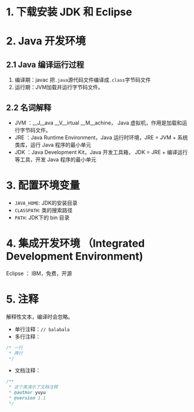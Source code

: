 
# 1. 下载安装 JDK 和 Eclipse
# 2. Java 开发环境
## 2.1 Java 编译运行过程
1. 编译期：javac 把`.java`源代码文件编译成`.class`字节码文件
2. 运行期：JVM加载并运行字节码文件。

## 2.2 名词解释

- JVM ：__J__ava __V__irtual __M__achine， Java 虚拟机，作用是加载和运行字节码文件。
- JRE ：Java Runtime Environment，Java 运行时环境，JRE = JVM + 系统类库，运行 Java 程序的最小单元
- JDK ：Java Development Kit，Java 开发工具箱， JDK = JRE + 编译运行等工具，开发 Java 程序的最小单元

# 3. 配置环境变量

- `JAVA_HOME`: JDK的安装目录
- `CLASSPATH`: 类的搜索路径
- `PATH`: JDK下的 bin 目录



# 4. 集成开发环境 （Integrated Development Environment)

Eclipse ： IBM，免费，开源

# 5. 注释

解释性文本，编译时会忽略。

- 单行注释：`// balabala`
- 多行注释：
```java
/* 一行
 * 两行
 */
```
- 文档注释：
```java
/**
 * 这个类演示了文档注释
 * @author yuyu
 * @version 1.1
 */
```
